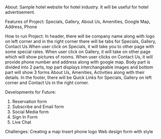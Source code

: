 About: Sample hotel website for hotel industry. It will be useful for hotel advertisement.

Features of Project: Specials, Gallery, About Us, Amenities, Google Map, Address, Phone

How to run Project: In header, there will be company name along with logo on left corner and in the right corner there will be tabs for Specials, Gallery, Contact Us.When user click on Specials, it will take you to other page with some special rates.  When user click on Gallery, it will take on other page which will show pictures of rooms. When user clicks on Contact Us, it will provide phone number and address along with google map.
Body part is divided into 2 parts, top part displays interchangeable images and bottom part will show 3 forms About Us, Amenities, Activities along with their details.
In the footer, there will be Quick Links for Specials, Gallery on left corner and Contact Us in the right corner.

Developments for Future:
1. Reservation form
2. Subscribe and Email form
3. Social Media form
4. Sign In Form
5. Live Chat

Challenges:
Creating a map
Insert phone logo
Web design
form with style

